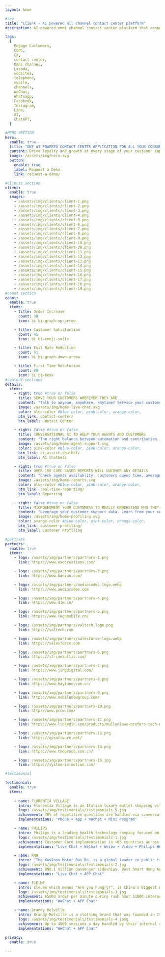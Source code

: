 ```yaml
---
layout: home

#seo
title: "Clienk - AI powered all channel contact center platform"
description: AI-powered omni channel contact center platform that connects websites, apps, messaging, WeChat, Whatsapp, Facebook and e-com platforms like Lazada and Shopee

tags:
  [
    Engage Customers,
    COPC,
    CX,
    contact center,
    Omni channel,
    Lazada,
    websites,
    telephone,
    mobile,
    channels,
    WeChat,
    Whatsapp,
    Facebook,
    Instagram,
    Line,
    AI,
    ChatGPT,
  ]

#HERO SECTION
hero:
  enable: true
  title: "ONE AI POWERED CONTACT CENTER APPLICATION FOR ALL YOUR CONSUMER INTERACTIONS"
  content: Drive loyalty and growth at every stage of your customer support lifecycle with Clienk
  image: /assets/img/hero.svg
  button:
    enable: true
    label: Request a Demo
    link: request-a-demo/

#Clients Section
client:
  enable: true
  images:
    - /assets/img/clients/client-1.png
    - /assets/img/clients/client-2.png
    - /assets/img/clients/client-3.png
    - /assets/img/clients/client-4.png
    - /assets/img/clients/client-5.png
    - /assets/img/clients/client-6.png
    - /assets/img/clients/client-7.png
    - /assets/img/clients/client-8.png
    - /assets/img/clients/client-9.png
    - /assets/img/clients/client-10.png
    - /assets/img/clients/client-20.png
    - /assets/img/clients/client-11.png
    - /assets/img/clients/client-12.png
    - /assets/img/clients/client-13.png
    - /assets/img/clients/client-14.png
    - /assets/img/clients/client-15.png
    - /assets/img/clients/client-16.png
    - /assets/img/clients/client-17.png
    - /assets/img/clients/client-18.png
    - /assets/img/clients/client-19.png
#count section
count:
  enable: true
  items:
    - title: Order Increase
      count: 30
      icon: bi bi-graph-up-arrow

    - title: Customer Satisfaction
      count: 45
      icon: bi bi-emoji-smile

    - title: Exit Rate Reduction
      count: 61
      icon: bi bi-graph-down-arrow

    - title: First Time Resolution
      count: 80
      icon: bi bi-book
#content-sections
details:
  items:
    - right: true #true or false
      title: SERVE YOUR CUSTOMERS WHEREVER THEY ARE
      content: "Talk to anyone, anywhere, anytime? Service your customers over websites, telephone, mobile app, social media channels like WeChat, Whatsapp, Facebook, Instagram, e-commerce platforms like Lazada or Magento and Shopee and many other popular channels. Connect all conversations in one single online interface."
      image: /assets/img/home-live-chat.svg
      color: blue-color #blue-color, pink-color, orange-color,
      btn_link: contact-center/
      btn_label: Contact Center

    - right: false #true or false
      title: CONVERSATIONAL AI TO HELP YOUR AGENTS AND CUSTOMERS
      content: "The right balance between automation and contribution. Your agents can team up with AI Virtual Assistants that will support them along their days of customer care heroes. You deploy your chatbots powered by a large language model like ChatGPT, PaLM 2 or Baidu"
      image: /assets/img/home-agent-support.svg
      color: pink-color #blue-color, pink-color, orange-color,
      btn_link: ai-assist-chatbot/
      btn_label: AI Chatbots

    - right: true #true or false
      title: OVER 150 COPC BASED REPORTS WILL UNCOVER ANY DETAILS
      content: "Check agents availablity, customers queue time, average response times, resolution times, and many more detailed reports. All exportable and presentable with ready made charts and statistics."
      image: /assets/img/home-reports.svg
      color: blue-color #blue-color, pink-color, orange-color,
      btn_link: real-time-reporting/
      btn_label: Reporting

    - right: false #true or false
      title: MICROSEGMENT YOUR CUSTOMERS TO REALLY UNDERSTAND WHO THEY ARE
      content: "Leverage your customer support data. Learn from your conversations and add tags to their customer profile automatically thanks to AI listening."
      image: /assets/img/home-profiling.svg
      color: orange-color #blue-color, pink-color, orange-color,
      btn_link: customer-profiling/
      btn_label: Customer Profiling

#partners
partners:
  enable: true
  items:
    - logo: /assets/img/partners/partners-1.png
      link: https://www.evocreations.com/

    - logo: /assets/img/partners/partners-3.png
      link: https://www.baozun.com/

    - logo: /assets/img/partners/audiocodes-logo.webp
      link: https://www.audiocodes.com

    - logo: /assets/img/partners/partners-4.png
      link: https://www.d1m.cn/

    - logo: /assets/img/partners/partners-5.png
      link: https://www.fugumobile.cn/

    - logo: /assets/img/partners/valtech_logo.png
      link: https://valtech.com

    - logo: /assets/img/partners/salesforce-logo.webp
      link: https://salesforce.com

    - logo: /assets/img/partners/partners-6.png
      link: https://it-consultis.com/

    - logo: /assets/img/partners/partners-7.png
      link: https://www.jingdigital.com/

    - logo: /assets/img/partners/partners-8.png
      link: https://www.kaytune.com.cn/

    - logo: /assets/img/partners/partners-9.png
      link: https://www.mobilenowgroup.com/

    - logo: /assets/img/partners/partners-10.png
      link: http://www.pccw.com/

    - logo: /assets/img/partners/partners-11.png
      link: https://www.linkedin.com/products/mullenlowe-profero-tech-ninecrm/

    - logo: /assets/img/partners/partners-12.png
      link: https://qpsoftware.net/

    - logo: /assets/img/partners/partners-14.png
      link: https://www.tmogroup.com.cn/

    - logo: /assets/img/partners/partners-15.jpg
      link: https://system-in-motion.com/

#testimonial

testimonial:
  enable: true
  items:
  
    - name: FLORENTIA VILLAGE
      intro: Florentia Village is an Italian luxury outlet shopping village located across China. Each village features a large collection of designer and luxury brands at discounted prices. The villages also include restaurants, cafes, and playgrounds for children. Florentia Village serves around 25 million customers each year.
      logo: /assets/img/testimonials/testimonials-5.jpg
      achivement: 70% of repetitive questions are handled via conversational AI in Mandarin.
      implementations: "Phone + App + Wechat + Mini Program"

    - name: PHILIPS
      intro: Philips is a leading health technology company focused on improving peoples health and enabling better outcomes which engages in the healthcare, lighting and consumer well-being markets.
      logo: /assets/img/testimonials/testimonials-1.jpg
      achivement: Customer Care implementation in +65 countries across 20 languages +30.000 chats per month Get buyers intent up to 96% through video-streaming
      implementations: "Live Chat + WeChat + Weibo + Video + Philips Home APP Chat"

    - name: KMB
      intro: "The Kowloon Motor Bus Bo. is a global leader in public transport based on three principles: understanding the needs of people we serve, introducing innovative technologies for environmental preservation, and achieving new safety standards and higher efficiencies."
      logo: /assets/img/testimonials/testimonials-2.jpg
      achivement: 990.1 million passenger rideships, Best Smart Hong Kong Award Most Popular Mobile Application Award
      implementations: "Live Chat + APP Chat"

    - name: ELE.ME
      intro: Ele.me which means "Are you hungry?", is China's biggest meal delivery company. China's most popular on-demand meal order app. Ele.me has also upgraded local eateries by equipping them with order management-billing technology, while supplying fresh foods. The expansion of these services from Ele.me is remarkable shaping consumers behaviour.
      logo: /assets/img/testimonials/testimonials-3.jpg
      achivement: 65000 order per minute during rush hour 51000 interactions per day 3800 APP requests per day 6000 couriers
      implementations: "WeChat + APP Chat"

    - name: Brandy Melville
      intro: Brandy Melville is a clothing brand that was founded in Italy in 2009 and has since expanded to countries such as the United States, Canada, China and the United Kingdom. The brand is known for its casual and comfortable clothing styles, often featuring vintage-inspired designs. The brand primarily targets young women as its customer base.
      logo: /assets/img/testimonials/testimonials-4.jpeg
      achivement: Up to 4500 sessions a day handled by their internal contact center teams.
      implementations: "WeChat + APP Chat"
      
privacy:
  enable: true
  
---
```

